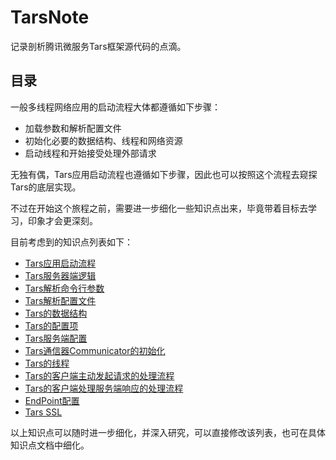 # TarsNote

记录剖析腾讯微服务Tars框架源代码的点滴。

## 目录

一般多线程网络应用的启动流程大体都遵循如下步骤：

- 加载参数和解析配置文件
- 初始化必要的数据结构、线程和网络资源
- 启动线程和开始接受处理外部请求

无独有偶，Tars应用启动流程也遵循如下步骤，因此也可以按照这个流程去窥探Tars的底层实现。

不过在开始这个旅程之前，需要进一步细化一些知识点出来，毕竟带着目标去学习，印象才会更深刻。

目前考虑到的知识点列表如下：

- [Tars应用启动流程](application_startup.md)
- [Tars服务器端逻辑](server_side_logic.md)
- [Tars解析命令行参数](argument_parser.md)
- [Tars解析配置文件](configure_file_parser.md)
- [Tars的数据结构](struct_definition.md)
- [Tars的配置项](configure_option.md)
- [Tars服务端配置](server_side_configuration.md)
- [Tars通信器Communicator的初始化](communicator_initialize.md)
- [Tars的线程](threads.md)
- [Tars的客户端主动发起请求的处理流程](client_request_flow.md)
- [Tars的客户端处理服务端响应的处理流程](client_response_flow.md)
- [EndPoint配置](endpoint_configuration.md)
- [Tars SSL](tars_ssl.md)

以上知识点可以随时进一步细化，并深入研究，可以直接修改该列表，也可在具体知识点文档中细化。